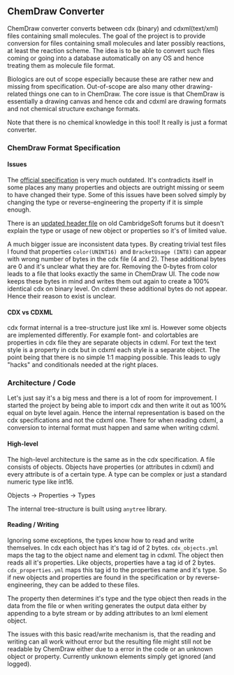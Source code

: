 ## ChemDraw Converter

ChemDraw converter converts between cdx (binary) and cdxml(text/xml) files containing small molecules. The goal of the project is to provide conversion for files containing small molecules and later possibly reactions, at least the reaction scheme. The idea is to be able to convert such files coming or going into a database automatically on any OS and hence treating them as molecule file format. 

Biologics are out of scope especially because these are rather new and missing from specification. Out-of-scope are also many other drawing-related things one can to in ChemDraw. The core issue is that ChemDraw is essentially a drawing canvas and hence cdx and cdxml are drawing formats and not chemical structure exchange formats.

Note that there is no chemical knowledge in this tool! It really is just a format converter.

### ChemDraw Format Specification

#### Issues

The [official specification](https://www.cambridgesoft.com/services/documentation/sdk/chemdraw/cdx/General.htm) is very much outdated. It's contradicts itself in some places any many properties and objects are outright missing or seem to have changed their type. Some of this issues have been solved simply by changing the type or reverse-engineering the property if it is simple enough.

There is an [updated header file](http://forums.cambridgesoft.com/messageview.aspx?catid=12&threadid=3822) on old CambridgeSoft forums but it doesn't explain the type or usage of new object or properties so it's of limited value.

A much bigger issue are inconsistent data types. By creating trivial test files I found that properties `color(UNINT16) `and `BracketUsage (INT8)` can appear with wrong number of bytes in the cdx file (4 and 2). These additional bytes are 0 and it's unclear what they are for. Removing the 0-bytes from color leads to a file that looks exactly the same in ChemDraw UI. The code now keeps these bytes in mind and writes them out again to create a 100% identical cdx on binary level. On cdxml these additional bytes do not appear. Hence their reason to exist is unclear.

#### CDX vs CDXML

cdx format internal is a tree-structure just like xml is. However some objects are implemented differently. For example font- and colortables are properties in cdx file they are separate objects in cdxml. For text the text style is a property in cdx but in cdxml each style is a separate object. The point being that there is no simple 1:1 mapping possible. This leads to ugly "hacks" and conditionals needed at the right places.

### Architecture / Code

Let's just say it's a big mess and there is a lot of room for improvement. I started the project by being able to import cdx and then write it out as 100% equal on byte level again. Hence the internal representation is based on the cdx specifications and not the cdxml one. There for when reading cdxml, a conversion to internal format must happen and same when writing cdxml.

#### High-level

The high-level architecture is the same as in the cdx specification. A file consists of objects. Objects have properties (or attributes in cdxml) and every attribute is of a certain type. A type can be complex or just a standard numeric type like int16. 

Objects -> Properties -> Types

The internal tree-structure is built using `anytree` library. 

#### Reading / Writing

Ignoring some exceptions, the types know how to read and write themselves. In cdx each object has it's tag id of 2 bytes. `cdx_objects.yml` maps the tag to the object name and element tag in cdxml. The object then reads all it's properties. Like objects, properties have a tag id of 2 bytes. `cdx_properties.yml` maps this tag id to the properties name and it's type. So if new objects and properties are found in the specification or by reverse-engineering,  they can be added to these files.

The property then determines it's type and the type object then reads in the data from the file or when writing generates the output data either by appending to a byte stream or by adding attributes to an lxml element object. 

The issues with this basic read/write mechanism is, that the reading and writing can all work without error but the resulting file might still not be readable by ChemDraw either due to a error in the code or an unknown object or property. Currently unknown elements simply get ignored (and logged).